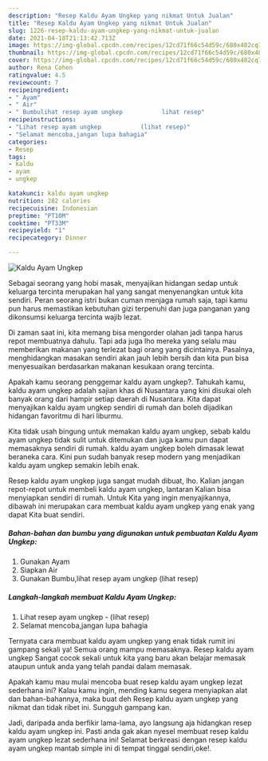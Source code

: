 ```yaml
---
description: "Resep Kaldu Ayam Ungkep yang nikmat Untuk Jualan"
title: "Resep Kaldu Ayam Ungkep yang nikmat Untuk Jualan"
slug: 1226-resep-kaldu-ayam-ungkep-yang-nikmat-untuk-jualan
date: 2021-04-18T21:13:42.713Z
image: https://img-global.cpcdn.com/recipes/12cd71f66c54d59c/680x482cq70/kaldu-ayam-ungkep-foto-resep-utama.jpg
thumbnail: https://img-global.cpcdn.com/recipes/12cd71f66c54d59c/680x482cq70/kaldu-ayam-ungkep-foto-resep-utama.jpg
cover: https://img-global.cpcdn.com/recipes/12cd71f66c54d59c/680x482cq70/kaldu-ayam-ungkep-foto-resep-utama.jpg
author: Rena Cohen
ratingvalue: 4.5
reviewcount: 7
recipeingredient:
- " Ayam"
- " Air"
- " Bumbulihat resep ayam ungkep           lihat resep"
recipeinstructions:
- "Lihat resep ayam ungkep           (lihat resep)"
- "Selamat mencoba,jangan lupa bahagia"
categories:
- Resep
tags:
- kaldu
- ayam
- ungkep

katakunci: kaldu ayam ungkep 
nutrition: 282 calories
recipecuisine: Indonesian
preptime: "PT10M"
cooktime: "PT33M"
recipeyield: "1"
recipecategory: Dinner

---
```



![Kaldu Ayam Ungkep](https://img-global.cpcdn.com/recipes/12cd71f66c54d59c/680x482cq70/kaldu-ayam-ungkep-foto-resep-utama.jpg)

Sebagai seorang yang hobi masak, menyajikan hidangan sedap untuk keluarga tercinta merupakan hal yang sangat menyenangkan untuk kita sendiri. Peran seorang istri bukan cuman menjaga rumah saja, tapi kamu pun harus memastikan kebutuhan gizi terpenuhi dan juga panganan yang dikonsumsi keluarga tercinta wajib lezat.

Di zaman  saat ini, kita memang bisa mengorder olahan jadi tanpa harus repot membuatnya dahulu. Tapi ada juga lho mereka yang selalu mau memberikan makanan yang terlezat bagi orang yang dicintainya. Pasalnya, menghidangkan masakan sendiri akan jauh lebih bersih dan kita pun bisa menyesuaikan berdasarkan makanan kesukaan orang tercinta. 



Apakah kamu seorang penggemar kaldu ayam ungkep?. Tahukah kamu, kaldu ayam ungkep adalah sajian khas di Nusantara yang kini disukai oleh banyak orang dari hampir setiap daerah di Nusantara. Kita dapat menyajikan kaldu ayam ungkep sendiri di rumah dan boleh dijadikan hidangan favoritmu di hari liburmu.

Kita tidak usah bingung untuk memakan kaldu ayam ungkep, sebab kaldu ayam ungkep tidak sulit untuk ditemukan dan juga kamu pun dapat memasaknya sendiri di rumah. kaldu ayam ungkep boleh dimasak lewat beraneka cara. Kini pun sudah banyak resep modern yang menjadikan kaldu ayam ungkep semakin lebih enak.

Resep kaldu ayam ungkep juga sangat mudah dibuat, lho. Kalian jangan repot-repot untuk membeli kaldu ayam ungkep, lantaran Kalian bisa menyiapkan sendiri di rumah. Untuk Kita yang ingin menyajikannya, dibawah ini merupakan cara membuat kaldu ayam ungkep yang enak yang dapat Kita buat sendiri.

<!--inarticleads1-->

##### Bahan-bahan dan bumbu yang digunakan untuk pembuatan Kaldu Ayam Ungkep:

1. Gunakan  Ayam
1. Siapkan  Air
1. Gunakan  Bumbu,lihat resep ayam ungkep           (lihat resep)




<!--inarticleads2-->

##### Langkah-langkah membuat Kaldu Ayam Ungkep:

1. Lihat resep ayam ungkep -           (lihat resep)
1. Selamat mencoba,jangan lupa bahagia




Ternyata cara membuat kaldu ayam ungkep yang enak tidak rumit ini gampang sekali ya! Semua orang mampu memasaknya. Resep kaldu ayam ungkep Sangat cocok sekali untuk kita yang baru akan belajar memasak ataupun untuk anda yang telah pandai dalam memasak.

Apakah kamu mau mulai mencoba buat resep kaldu ayam ungkep lezat sederhana ini? Kalau kamu ingin, mending kamu segera menyiapkan alat dan bahan-bahannya, maka buat deh Resep kaldu ayam ungkep yang nikmat dan tidak ribet ini. Sungguh gampang kan. 

Jadi, daripada anda berfikir lama-lama, ayo langsung aja hidangkan resep kaldu ayam ungkep ini. Pasti anda gak akan nyesel membuat resep kaldu ayam ungkep lezat sederhana ini! Selamat berkreasi dengan resep kaldu ayam ungkep mantab simple ini di tempat tinggal sendiri,oke!.

